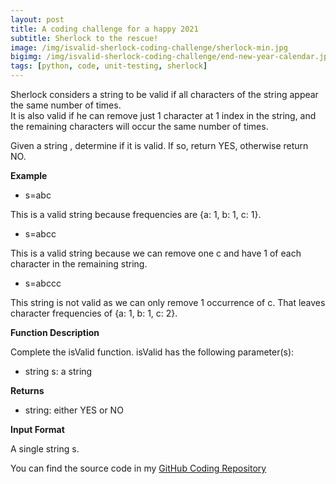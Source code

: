```yaml
---
layout: post
title: A coding challenge for a happy 2021
subtitle: Sherlock to the rescue!
image: /img/isvalid-sherlock-coding-challenge/sherlock-min.jpg
bigimg: /img/isvalid-sherlock-coding-challenge/end-new-year-calendar.jpg
tags: [python, code, unit-testing, sherlock]
---
```


Sherlock considers a string to be valid if all characters of the string appear the same number of times. <br>
It is also valid if he can remove just 1 character at 1 index in the string, and the remaining characters will occur the same number of times.

Given a string , determine if it is valid. If so, return YES, otherwise return NO.

**Example**

* s=abc

This is a valid string because frequencies are {a: 1, b: 1, c: 1}.


* s=abcc

This is a valid string because we can remove one c and have 1 of each character in the remaining string.

* s=abccc

This string is not valid as we can only remove 1 occurrence of c. That leaves character frequencies of {a: 1, b: 1, c: 2}.

**Function Description**

Complete the isValid function. isValid has the following parameter(s):

* string s: a string

**Returns**
* string: either YES or NO

**Input Format**

A single string s.


You can find the source code in my [GitHub Coding Repository](https://github.com/ioannismesionis/isValid-coding-challenge)
